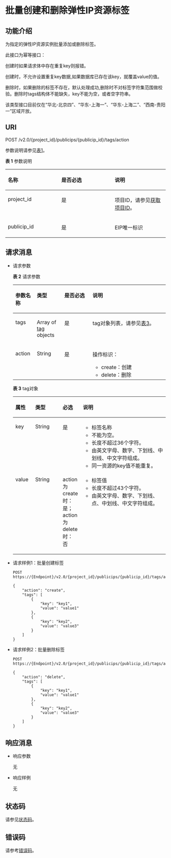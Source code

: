# 批量创建和删除弹性IP资源标签<a name="eip_apitag_0004"></a>

## 功能介绍<a name="zh-cn_topic_0201534168_section16984350162413"></a>

为指定的弹性IP资源实例批量添加或删除标签。

此接口为幂等接口：

创建时如果请求体中存在重复key则报错。

创建时，不允许设置重复key数据,如果数据库已存在该key，就覆盖value的值。

删除时，如果删除的标签不存在，默认处理成功,删除时不对标签字符集范围做校验。删除时tags结构体不能缺失，key不能为空，或者空字符串。

该类型接口目前仅在“华北-北京四”、“华东-上海一”、“华东-上海二”、“西南-贵阳一”区域开放。

## URI<a name="zh-cn_topic_0201534168_section49844500244"></a>

POST /v2.0/\{project\_id\}/publicips/\{publicip\_id\}/tags/action

参数说明请参见[表1](#zh-cn_topic_0201534168_table27380479)。

**表 1**  参数说明

<a name="zh-cn_topic_0201534168_table27380479"></a>
<table><thead align="left"><tr id="zh-cn_topic_0201534168_row28751554"><th class="cellrowborder" valign="top" width="33.33333333333333%" id="mcps1.2.4.1.1"><p id="zh-cn_topic_0201534168_p47174532"><a name="zh-cn_topic_0201534168_p47174532"></a><a name="zh-cn_topic_0201534168_p47174532"></a>名称</p>
</th>
<th class="cellrowborder" valign="top" width="33.33333333333333%" id="mcps1.2.4.1.2"><p id="zh-cn_topic_0201534168_p63040734"><a name="zh-cn_topic_0201534168_p63040734"></a><a name="zh-cn_topic_0201534168_p63040734"></a>是否必选</p>
</th>
<th class="cellrowborder" valign="top" width="33.33333333333333%" id="mcps1.2.4.1.3"><p id="zh-cn_topic_0201534168_p6025849"><a name="zh-cn_topic_0201534168_p6025849"></a><a name="zh-cn_topic_0201534168_p6025849"></a>说明</p>
</th>
</tr>
</thead>
<tbody><tr id="zh-cn_topic_0201534168_row18331773"><td class="cellrowborder" valign="top" width="33.33333333333333%" headers="mcps1.2.4.1.1 "><p id="zh-cn_topic_0201534168_p8478608"><a name="zh-cn_topic_0201534168_p8478608"></a><a name="zh-cn_topic_0201534168_p8478608"></a>project_id</p>
</td>
<td class="cellrowborder" valign="top" width="33.33333333333333%" headers="mcps1.2.4.1.2 "><p id="zh-cn_topic_0201534168_p15678685"><a name="zh-cn_topic_0201534168_p15678685"></a><a name="zh-cn_topic_0201534168_p15678685"></a>是</p>
</td>
<td class="cellrowborder" valign="top" width="33.33333333333333%" headers="mcps1.2.4.1.3 "><p id="zh-cn_topic_0201534168_p10487112"><a name="zh-cn_topic_0201534168_p10487112"></a><a name="zh-cn_topic_0201534168_p10487112"></a>项目ID，请参见<a href="获取项目ID.md#eip_api06_0004">获取项目ID</a>。</p>
</td>
</tr>
<tr id="zh-cn_topic_0201534168_row21254748"><td class="cellrowborder" valign="top" width="33.33333333333333%" headers="mcps1.2.4.1.1 "><p id="zh-cn_topic_0201534168_p43913021"><a name="zh-cn_topic_0201534168_p43913021"></a><a name="zh-cn_topic_0201534168_p43913021"></a>publicip_id</p>
</td>
<td class="cellrowborder" valign="top" width="33.33333333333333%" headers="mcps1.2.4.1.2 "><p id="zh-cn_topic_0201534168_p184914"><a name="zh-cn_topic_0201534168_p184914"></a><a name="zh-cn_topic_0201534168_p184914"></a>是</p>
</td>
<td class="cellrowborder" valign="top" width="33.33333333333333%" headers="mcps1.2.4.1.3 "><p id="zh-cn_topic_0201534168_p14978051"><a name="zh-cn_topic_0201534168_p14978051"></a><a name="zh-cn_topic_0201534168_p14978051"></a>EIP唯一标识</p>
</td>
</tr>
</tbody>
</table>

## 请求消息<a name="zh-cn_topic_0201534168_section1799117501243"></a>

-   请求参数

    **表 2**  请求参数

    <a name="zh-cn_topic_0201534168_table8992250172415"></a>
    <table><thead align="left"><tr id="zh-cn_topic_0201534168_row3711351132413"><th class="cellrowborder" valign="top" width="14.000000000000002%" id="mcps1.2.5.1.1"><p id="zh-cn_topic_0201534168_p471145111242"><a name="zh-cn_topic_0201534168_p471145111242"></a><a name="zh-cn_topic_0201534168_p471145111242"></a>参数名称</p>
    </th>
    <th class="cellrowborder" valign="top" width="18%" id="mcps1.2.5.1.2"><p id="zh-cn_topic_0201534168_p47115515247"><a name="zh-cn_topic_0201534168_p47115515247"></a><a name="zh-cn_topic_0201534168_p47115515247"></a>类型</p>
    </th>
    <th class="cellrowborder" valign="top" width="18.509999999999998%" id="mcps1.2.5.1.3"><p id="zh-cn_topic_0201534168_p10711051202417"><a name="zh-cn_topic_0201534168_p10711051202417"></a><a name="zh-cn_topic_0201534168_p10711051202417"></a>是否必选</p>
    </th>
    <th class="cellrowborder" valign="top" width="49.49%" id="mcps1.2.5.1.4"><p id="zh-cn_topic_0201534168_p117218511241"><a name="zh-cn_topic_0201534168_p117218511241"></a><a name="zh-cn_topic_0201534168_p117218511241"></a>说明</p>
    </th>
    </tr>
    </thead>
    <tbody><tr id="zh-cn_topic_0201534168_row572951152420"><td class="cellrowborder" valign="top" width="14.000000000000002%" headers="mcps1.2.5.1.1 "><p id="zh-cn_topic_0201534168_p17721851132411"><a name="zh-cn_topic_0201534168_p17721851132411"></a><a name="zh-cn_topic_0201534168_p17721851132411"></a>tags</p>
    </td>
    <td class="cellrowborder" valign="top" width="18%" headers="mcps1.2.5.1.2 "><p id="zh-cn_topic_0201534168_p072551172414"><a name="zh-cn_topic_0201534168_p072551172414"></a><a name="zh-cn_topic_0201534168_p072551172414"></a>Array of <a href="#zh-cn_topic_0201534168_table13242848193719">tag</a> objects</p>
    </td>
    <td class="cellrowborder" valign="top" width="18.509999999999998%" headers="mcps1.2.5.1.3 "><p id="zh-cn_topic_0201534168_p7721851162410"><a name="zh-cn_topic_0201534168_p7721851162410"></a><a name="zh-cn_topic_0201534168_p7721851162410"></a>是</p>
    </td>
    <td class="cellrowborder" valign="top" width="49.49%" headers="mcps1.2.5.1.4 "><p id="zh-cn_topic_0201534168_p67265110244"><a name="zh-cn_topic_0201534168_p67265110244"></a><a name="zh-cn_topic_0201534168_p67265110244"></a>tag对象列表，请参见<a href="#zh-cn_topic_0201534168_table13242848193719">表3</a>。</p>
    </td>
    </tr>
    <tr id="zh-cn_topic_0201534168_row57295120245"><td class="cellrowborder" valign="top" width="14.000000000000002%" headers="mcps1.2.5.1.1 "><p id="zh-cn_topic_0201534168_p572115152417"><a name="zh-cn_topic_0201534168_p572115152417"></a><a name="zh-cn_topic_0201534168_p572115152417"></a>action</p>
    </td>
    <td class="cellrowborder" valign="top" width="18%" headers="mcps1.2.5.1.2 "><p id="zh-cn_topic_0201534168_p12724511244"><a name="zh-cn_topic_0201534168_p12724511244"></a><a name="zh-cn_topic_0201534168_p12724511244"></a>String</p>
    </td>
    <td class="cellrowborder" valign="top" width="18.509999999999998%" headers="mcps1.2.5.1.3 "><p id="zh-cn_topic_0201534168_p3721951162417"><a name="zh-cn_topic_0201534168_p3721951162417"></a><a name="zh-cn_topic_0201534168_p3721951162417"></a>是</p>
    </td>
    <td class="cellrowborder" valign="top" width="49.49%" headers="mcps1.2.5.1.4 "><p id="zh-cn_topic_0201534168_p1562014114112"><a name="zh-cn_topic_0201534168_p1562014114112"></a><a name="zh-cn_topic_0201534168_p1562014114112"></a>操作标识：</p>
    <a name="zh-cn_topic_0201534168_ul2205152413110"></a><a name="zh-cn_topic_0201534168_ul2205152413110"></a><ul id="zh-cn_topic_0201534168_ul2205152413110"><li>create：创建</li><li>delete：删除</li></ul>
    </td>
    </tr>
    </tbody>
    </table>

    **表 3**  tag对象

    <a name="zh-cn_topic_0201534168_table13242848193719"></a>
    <table><thead align="left"><tr id="zh-cn_topic_0201534168_row13343144812379"><th class="cellrowborder" valign="top" width="13%" id="mcps1.2.5.1.1"><p id="zh-cn_topic_0201534168_p15343174853715"><a name="zh-cn_topic_0201534168_p15343174853715"></a><a name="zh-cn_topic_0201534168_p15343174853715"></a>属性</p>
    </th>
    <th class="cellrowborder" valign="top" width="18.060000000000002%" id="mcps1.2.5.1.2"><p id="zh-cn_topic_0201534168_p13431648163716"><a name="zh-cn_topic_0201534168_p13431648163716"></a><a name="zh-cn_topic_0201534168_p13431648163716"></a>类型</p>
    </th>
    <th class="cellrowborder" valign="top" width="12.24%" id="mcps1.2.5.1.3"><p id="zh-cn_topic_0201534168_p169809965412"><a name="zh-cn_topic_0201534168_p169809965412"></a><a name="zh-cn_topic_0201534168_p169809965412"></a>必选</p>
    </th>
    <th class="cellrowborder" valign="top" width="56.699999999999996%" id="mcps1.2.5.1.4"><p id="zh-cn_topic_0201534168_p11344748183719"><a name="zh-cn_topic_0201534168_p11344748183719"></a><a name="zh-cn_topic_0201534168_p11344748183719"></a>说明</p>
    </th>
    </tr>
    </thead>
    <tbody><tr id="zh-cn_topic_0201534168_row103449487379"><td class="cellrowborder" valign="top" width="13%" headers="mcps1.2.5.1.1 "><p id="zh-cn_topic_0201534168_p183469482373"><a name="zh-cn_topic_0201534168_p183469482373"></a><a name="zh-cn_topic_0201534168_p183469482373"></a>key</p>
    </td>
    <td class="cellrowborder" valign="top" width="18.060000000000002%" headers="mcps1.2.5.1.2 "><p id="zh-cn_topic_0201534168_p1434684863710"><a name="zh-cn_topic_0201534168_p1434684863710"></a><a name="zh-cn_topic_0201534168_p1434684863710"></a>String</p>
    </td>
    <td class="cellrowborder" valign="top" width="12.24%" headers="mcps1.2.5.1.3 "><p id="zh-cn_topic_0201534168_p298018911544"><a name="zh-cn_topic_0201534168_p298018911544"></a><a name="zh-cn_topic_0201534168_p298018911544"></a>是</p>
    </td>
    <td class="cellrowborder" valign="top" width="56.699999999999996%" headers="mcps1.2.5.1.4 "><a name="zh-cn_topic_0201534168_zh-cn_topic_0013935842_zh-cn_topic_0067805752_zh-cn_topic_0013859511_ul2321196023222"></a><a name="zh-cn_topic_0201534168_zh-cn_topic_0013935842_zh-cn_topic_0067805752_zh-cn_topic_0013859511_ul2321196023222"></a><ul id="zh-cn_topic_0201534168_zh-cn_topic_0013935842_zh-cn_topic_0067805752_zh-cn_topic_0013859511_ul2321196023222"><li>标签名称</li><li>不能为空。</li><li>长度不超过36个字符。</li><li>由英文字母、数字、下划线、中划线、中文字符组成。</li><li>同一资源的key值不能重复。</li></ul>
    </td>
    </tr>
    <tr id="zh-cn_topic_0201534168_row2346548163714"><td class="cellrowborder" valign="top" width="13%" headers="mcps1.2.5.1.1 "><p id="zh-cn_topic_0201534168_p1134624816377"><a name="zh-cn_topic_0201534168_p1134624816377"></a><a name="zh-cn_topic_0201534168_p1134624816377"></a>value</p>
    </td>
    <td class="cellrowborder" valign="top" width="18.060000000000002%" headers="mcps1.2.5.1.2 "><p id="zh-cn_topic_0201534168_p234619483371"><a name="zh-cn_topic_0201534168_p234619483371"></a><a name="zh-cn_topic_0201534168_p234619483371"></a>String</p>
    </td>
    <td class="cellrowborder" valign="top" width="12.24%" headers="mcps1.2.5.1.3 "><p id="zh-cn_topic_0201534168_p209805915417"><a name="zh-cn_topic_0201534168_p209805915417"></a><a name="zh-cn_topic_0201534168_p209805915417"></a>action为create时：是；action为delete时：否</p>
    </td>
    <td class="cellrowborder" valign="top" width="56.699999999999996%" headers="mcps1.2.5.1.4 "><a name="zh-cn_topic_0201534168_zh-cn_topic_0013935842_zh-cn_topic_0067805752_zh-cn_topic_0013859511_ul6706750105539"></a><a name="zh-cn_topic_0201534168_zh-cn_topic_0013935842_zh-cn_topic_0067805752_zh-cn_topic_0013859511_ul6706750105539"></a><ul id="zh-cn_topic_0201534168_zh-cn_topic_0013935842_zh-cn_topic_0067805752_zh-cn_topic_0013859511_ul6706750105539"><li>标签值</li><li>长度不超过43个字符。</li><li>由英文字母、数字、下划线、点、中划线、中文字符组成。</li></ul>
    </td>
    </tr>
    </tbody>
    </table>


-   请求样例1：批量创建标签

    ```
    POST https://{Endpoint}/v2.0/{project_id}/publicips/{publicip_id}/tags/action
    
    {
        "action": "create",
        "tags": [
            {
                "key": "key1",
                "value": "value1"
            },
            {
                "key": "key2",
                "value": "value3"
            }
        ]
    }
    ```


-   请求样例2：批量删除标签

    ```
    POST https://{Endpoint}/v2.0/{project_id}/publicips/{publicip_id}/tags/action
    
    {
        "action": "delete",
        "tags": [
            {
                "key": "key1",
                "value": "value1"
            },
            {
                "key": "key2",
                "value": "value3"
            }
        ]
    }
    ```


## 响应消息<a name="zh-cn_topic_0201534168_section173510241"></a>

-   响应参数

    无

-   响应样例

    无


## 状态码<a name="zh-cn_topic_0201534168_section31981619"></a>

请参见[状态码](状态码.md#eip_api05_0001)。

## 错误码<a name="zh-cn_topic_0201534168_section85821649202813"></a>

请参考[错误码](错误码.md#eip_api05_0002)。


